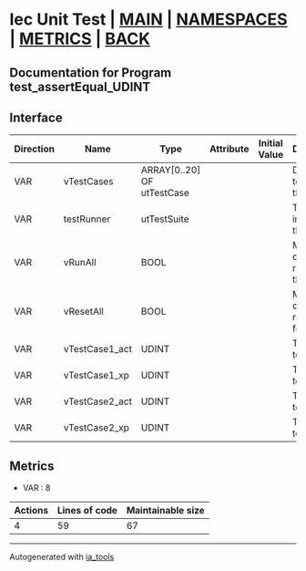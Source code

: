 # Iec Unit Test | [MAIN] | [NAMESPACES] | [METRICS] | [BACK]  

## Documentation for Program test_assertEqual_UDINT  

## Interface  

| Direction | Name | Type | Attribute | Initial Value | Documentation |
| --------- | ---- | ---- | --------- | ------------- | ------------- |
| VAR | vTestCases | ARRAY[0..20] OF utTestCase |  |  | Definition of all test cases for this POU |  
| VAR | testRunner | utTestSuite |  |  | Test Suite fb instance to run the tests |  
| VAR | vRunAll | BOOL |  |  | Manual command to run all tests for this POU |  
| VAR | vResetAll | BOOL |  |  | Manual command to reset all tests for this POU |  
| VAR | vTestCase1_act | UDINT |  |  | Test data 1 of test case 1 |  
| VAR | vTestCase1_xp | UDINT |  |  | Test data 2 of test case 1 |  
| VAR | vTestCase2_act | UDINT |  |  | Test data 1 of test case 2 |  
| VAR | vTestCase2_xp | UDINT |  |  | Test data 2 of test case 2 |  


## Metrics  

- VAR : 8

| Actions | Lines of code | Maintainable size |
| ------- | ------------- | ----------------- |
| 4 | 59 | 67 |

---
Autogenerated with [ia_tools](https://github.com/tkucic/ia_tools)  

[MAIN]: ../../../../index.md
[NAMESPACES]: ../../nsList.md
[METRICS]: ../../../metrics.md
[BACK]: ../nsMain.md
